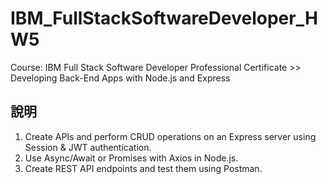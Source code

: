 # IBM_FullStackSoftwareDeveloper_HW5

Course: IBM Full Stack Software Developer Professional Certificate >> Developing Back-End Apps with Node.js and Express

## 說明

 1. Create APIs and perform CRUD operations on an Express server using Session & JWT authentication.
 2. Use Async/Await or Promises with Axios in Node.js.
 3. Create REST API endpoints and test them using Postman.
